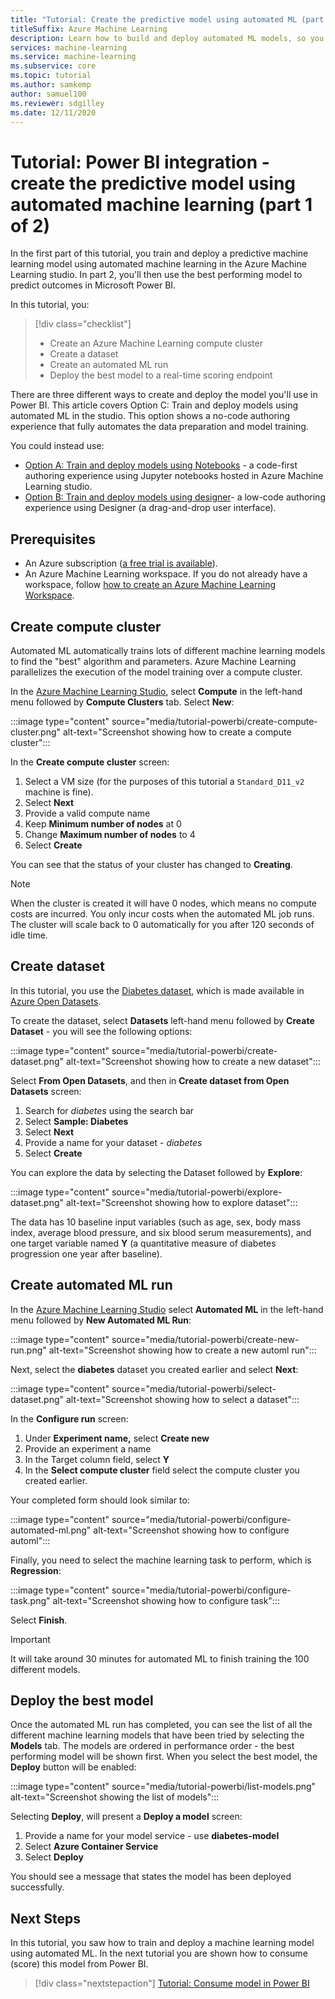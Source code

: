 ```yaml
---
title: "Tutorial: Create the predictive model using automated ML (part 1 of 2)"
titleSuffix: Azure Machine Learning
description: Learn how to build and deploy automated ML models, so you can use the best model to predict outcomes in Microsoft Power BI.
services: machine-learning
ms.service: machine-learning
ms.subservice: core
ms.topic: tutorial
ms.author: samkemp
author: samuel100
ms.reviewer: sdgilley
ms.date: 12/11/2020
---
```


# Tutorial: Power BI integration - create the predictive model using automated machine learning (part 1 of 2)

In the first part of this tutorial, you train and deploy a predictive machine learning model using automated machine learning in the Azure Machine Learning studio.  In part 2, you'll then use the best performing model to predict outcomes in Microsoft Power BI.

In this tutorial, you:

> [!div class="checklist"]
> * Create an Azure Machine Learning compute cluster
> * Create a dataset
> * Create an automated ML run
> * Deploy the best model to a real-time scoring endpoint


There are three different ways to create and deploy the model you'll use in Power BI.  This article covers Option C: Train and deploy models using automated ML in the studio.  This option shows a no-code authoring experience that fully automates the data preparation and model training. 

You could instead use:

* [Option A: Train and deploy models using Notebooks](tutorial-powerbi-custom-model.md) -  a code-first authoring experience using Jupyter notebooks hosted in Azure Machine Learning studio.
* [Option B: Train and deploy models using designer](tutorial-powerbi-designer-model.md)- a low-code authoring experience using Designer (a drag-and-drop user interface).

## Prerequisites

- An Azure subscription ([a free trial is available](https://aka.ms/AMLFree)). 
- An Azure Machine Learning workspace. If you do not already have a workspace, follow [how to create an Azure Machine Learning Workspace](./how-to-manage-workspace.md#create-a-workspace).

## Create compute cluster

Automated ML automatically trains lots of different machine learning models to find the "best" algorithm and parameters. Azure Machine Learning parallelizes the execution of the model training over a compute cluster.

In the [Azure Machine Learning Studio](https://ml.azure.com), select **Compute** in the left-hand menu followed by **Compute Clusters** tab. Select **New**:

:::image type="content" source="media/tutorial-powerbi/create-compute-cluster.png" alt-text="Screenshot showing how to create a compute cluster":::

In the **Create compute cluster** screen:

1. Select a VM size (for the purposes of this tutorial a `Standard_D11_v2` machine is fine).
1. Select **Next**
1. Provide a valid compute name
1. Keep **Minimum number of nodes** at 0
1. Change **Maximum number of nodes** to 4
1. Select **Create**

You can see that the status of your cluster has changed to **Creating**.

>[!NOTE]
> When the cluster is created it will have 0 nodes, which means no compute costs are incurred. You only incur costs when the automated ML job runs. The cluster will scale back to 0 automatically for you after 120 seconds of idle time.


## Create dataset

In this tutorial, you use the [Diabetes dataset](https://www4.stat.ncsu.edu/~boos/var.select/diabetes.html), which is made available in [Azure Open Datasets](https://azure.microsoft.com/services/open-datasets/).

To create the dataset, select **Datasets** left-hand menu followed by **Create Dataset** - you will see the following options:

:::image type="content" source="media/tutorial-powerbi/create-dataset.png" alt-text="Screenshot showing how to create a new dataset":::

Select **From Open Datasets**, and then in **Create dataset from Open Datasets** screen:

1. Search for *diabetes* using the search bar
1. Select **Sample: Diabetes**
1. Select **Next**
1. Provide a name for your dataset - *diabetes*
1. Select **Create**

You can explore the data by selecting the Dataset followed by **Explore**:

:::image type="content" source="media/tutorial-powerbi/explore-dataset.png" alt-text="Screenshot showing how to explore dataset":::

The data has 10 baseline input variables (such as age, sex, body mass index, average blood pressure, and six blood serum measurements), and one target variable named **Y** (a quantitative measure of diabetes progression one year after baseline).

## Create automated ML run

In the [Azure Machine Learning Studio](https://ml.azure.com) select **Automated ML** in the left-hand menu followed by **New Automated ML Run**:

:::image type="content" source="media/tutorial-powerbi/create-new-run.png" alt-text="Screenshot showing how to create a new automl run":::

Next, select the **diabetes** dataset you created earlier and select **Next**:

:::image type="content" source="media/tutorial-powerbi/select-dataset.png" alt-text="Screenshot showing how to select a dataset":::
 
In the **Configure run** screen:

1. Under **Experiment name,** select **Create new**
1. Provide an experiment a name
1. In the Target column field, select **Y**
1. In the **Select compute cluster** field select the compute cluster you created earlier. 

Your completed form should look similar to:

:::image type="content" source="media/tutorial-powerbi/configure-automated-ml.png" alt-text="Screenshot showing how to configure automl":::

Finally, you need to select the machine learning task to perform, which is **Regression**:

:::image type="content" source="media/tutorial-powerbi/configure-task.png" alt-text="Screenshot showing how to configure task":::

Select **Finish**.

> [!IMPORTANT]
> It will take around 30 minutes for automated ML to finish training the 100 different models.

## Deploy the best model

Once the automated ML run has completed, you can see the list of all the different machine learning models that have been tried by selecting the **Models** tab. The models are ordered in performance order - the best performing model will be shown first. When you select the best model, the **Deploy** button will be enabled:

:::image type="content" source="media/tutorial-powerbi/list-models.png" alt-text="Screenshot showing the list of models":::

Selecting **Deploy**, will present a **Deploy a model** screen:

1. Provide a name for your model service - use **diabetes-model**
1. Select **Azure Container Service**
1. Select **Deploy**

You should see a message that states the model has been deployed successfully.

## Next Steps

In this tutorial, you saw how to train and deploy a machine learning model using automated ML. In the next tutorial you are shown how to consume (score) this model from Power BI.

> [!div class="nextstepaction"]
> [Tutorial: Consume model in Power BI](https://docs.microsoft.com/power-bi/)
